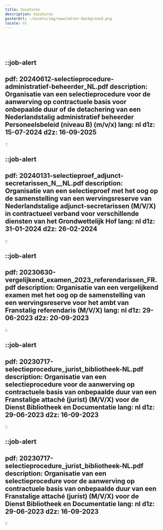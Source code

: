```yaml
---
title: Vacatures
description: Vacatures
posterUrl: ~/assets/img/newsletter-background.png
locale: nl
---
```


<br>
<br>
<br>

::job-alert
---
pdf: 20240612-selectieprocedure-administratief-beheerder_NL.pdf
description: Organisatie van een selectieprocedure voor de aanwerving op contractuele basis voor onbepaalde duur of de detachering van een Nederlandstalig administratief beheerder Personeelsbeleid (niveau B) (m/v/x)
lang: nl
d1z: 15-07-2024
d2z: 16-09-2025
---
::

::job-alert
---
pdf: 20240131-selectieproef_adjunct-secretarissen_N__NL.pdf
description: Organisatie van een selectieproef met het oog op de samenstelling van een wervingsreserve van Nederlandstalige adjunct-secretarissen (M/V/X) in contractueel verband voor verschillende diensten van het Grondwettelijk Hof
lang: nl
d1z: 31-01-2024
d2z: 26-02-2024
---
::

::job-alert
---
pdf: 20230630-vergelijkend_examen_2023_referendarissen_FR.pdf
description: Organisatie van een vergelijkend examen met het oog op de samenstelling van een wervingsreserve voor het ambt van Franstalig referendaris (M/V/X)
lang: nl
d1z: 29-06-2023
d2z: 20-09-2023
---
::

::job-alert
---
pdf: 20230717-selectieprocedure_jurist_bibliotheek-NL.pdf
description: Organisatie van een selectieprocedure voor de aanwerving op contractuele basis van onbepaalde duur van een Franstalige attaché (jurist) (M/V/X) voor de Dienst Bibliotheek en Documentatie
lang: nl
d1z: 29-06-2023
d2z: 16-09-2023
---
::

::job-alert
---
pdf: 20230717-selectieprocedure_jurist_bibliotheek-NL.pdf
description: Organisatie van een selectieprocedure voor de aanwerving op contractuele basis van onbepaalde duur van een Franstalige attaché (jurist) (M/V/X) voor de Dienst Bibliotheek en Documentatie
lang: nl
d1z: 29-06-2023
d2z: 16-09-2023
---
::
